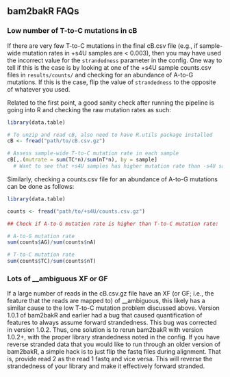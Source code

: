 ## bam2bakR FAQs

### Low number of T-to-C mutations in cB

If there are very few T-to-C mutations in the final cB.csv file (e.g., if sample-wide mutation rates in +s4U samples are < 0.003), then you may have used the incorrect value for the `strandedness` parameter in the config. One way to tell if this is the case is by looking at one of the +s4U sample counts.csv files in `results/counts/` and checking for an abundance of A-to-G mutations. If this is the case, flip the value of `strandedness` to the opposite of whatever you used.

Related to the first point, a good sanity check after running the pipeline is going into R and checking the raw mutation rates as such:

```r
library(data.table)

# To unzip and read cB, also need to have R.utils package installed
cB <- fread("path/to/cB.csv.gz")

# Assess sample-wide T-to-C mutation rate in each sample
cB[,.(mutrate = sum(TC*n)/sum(nT*n), by = sample]
  # Want to see that +s4U samples has higher mutation rate than -s4U samples
```

Similarly, checking a counts.csv file for an abundance of A-to-G mutations can be done as follows:

```r
library(data.table)

counts <- fread("path/to/+s4U/counts.csv.gz")

## Check if A-to-G mutation rate is higher than T-to-C mutation rate:

# A-to-G mutation rate
sum(counts$AG)/sum(counts$nA)

# T-to-C mutation rate
sum(counts$TC)/sum(counts$nT)
```

### Lots of __ambiguous XF or GF

If a large number of reads in the cB.csv.gz file have an XF (or GF; i.e., the feature that the reads are mapped to) of __ambiguous, this likely has a similar cause to the low T-to-C mutation problem discussed above. Version 1.0.1 of bam2bakR and earlier had a bug that caused quantification of features to always assume forward strandedness. This bug was corrected in version 1.0.2. Thus, one solution is to rerun bam2bakR with version 1.0.2+, with the proper library strandedness noted in the config. If you have reverse stranded data that you would like to run through an older version of bam2bakR, a simple hack is to just flip the fastq files during alignment. That is, provide read 2 as the read 1 fastq and vice versa. This will reverse the strandedness of your library and make it effectively forward stranded.